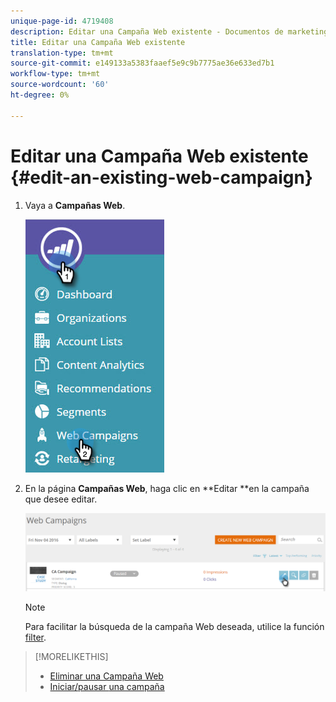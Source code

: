 ```yaml
---
unique-page-id: 4719408
description: Editar una Campaña Web existente - Documentos de marketing - Documentación del producto
title: Editar una Campaña Web existente
translation-type: tm+mt
source-git-commit: e149133a5383faaef5e9c9b7775ae36e633ed7b1
workflow-type: tm+mt
source-wordcount: '60'
ht-degree: 0%

---
```



# Editar una Campaña Web existente {#edit-an-existing-web-campaign}

1. Vaya a **Campañas Web**.

   ![](assets/image2016-8-18-16-3a15-3a14.png)

1. En la página **Campañas Web**, haga clic en **Editar **en la campaña que desee editar.

   ![](assets/web-campaigns-1-edit-hand.png)

   >[!NOTE]
   >
   >Para facilitar la búsqueda de la campaña Web deseada, utilice la función [filter](filter-web-campaigns.md).

>[!MORELIKETHIS]
>
>* [Eliminar una Campaña Web](delete-a-web-campaign.md)
>* [Iniciar/pausar ](launch-pause-a-web-campaign.md) [una campaña](launch-pause-a-web-campaign.md)

>



